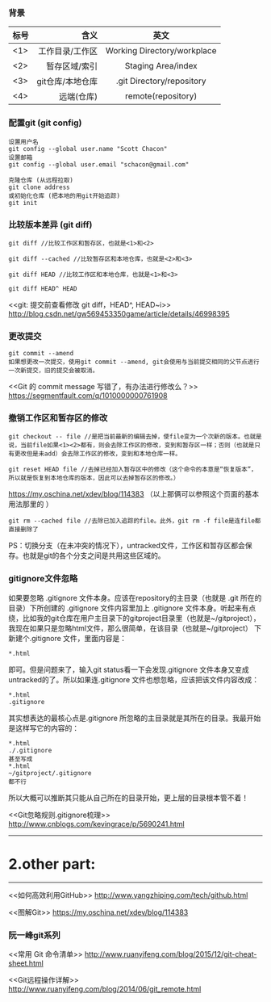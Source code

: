 
### 背景

|标号|含义|英文|
|:---|---:|:---:|
|<1>|工作目录/工作区  | Working Directory/workplace | 
|<2>|暂存区域/索引    | Staging Area/index |
|<3>|git仓库/本地仓库 | .git Directory/repository |
|<4>|远端(仓库)|remote(repository)|

### 配置git (git config)
```
设置用户名
git config --global user.name "Scott Chacon"
设置邮箱
git config --global user.email "schacon@gmail.com"
```

```
克隆仓库 (从远程拉取)
git clone address
或初始化仓库 (把本地的用git开始追踪)
git init
```


### 比较版本差异 (git diff)
```
git diff //比较工作区和暂存区，也就是<1>和<2>

git diff --cached //比较暂存区和本地仓库，也就是<2>和<3>

git diff HEAD //比较工作区和本地仓库，也就是<1>和<3>

git diff HEAD^ HEAD
```

<<git: 提交前查看修改 git diff，HEAD^, HEAD~i>>
http://blog.csdn.net/gw569453350game/article/details/46998395



### 更改提交
```
git commit --amend
如果想更改一次提交，使用git commit --amend, git会使用与当前提交相同的父节点进行一次新提交，旧的提交会被取消。
```

<<Git 的 commit message 写错了，有办法进行修改么？>>
https://segmentfault.com/q/1010000000761908



### 撤销工作区和暂存区的修改
```
git checkout -- file //是把当前最新的编辑去掉，使file变为一个次新的版本。也就是说，当前file如果<1><2>都有，则会去除工作区的修改，变到和暂存区一样；否则（也就是只有更改但是未add）会去除工作区的修改，变到和本地仓库一样。
```
```
git reset HEAD file //去掉已经加入暂存区中的修改（这个命令的本意是“恢复版本”，所以就是恢复到本地仓库的版本，因此可以去掉暂存区的修改。）
```

https://my.oschina.net/xdev/blog/114383 （以上那俩可以参照这个页面的基本用法那里的 ）

```
git rm --cached file //去除已加入追踪的file。此外，git rm -f file是连file都直接删除了
```

PS：切换分支（在未冲突的情况下），untracked文件，工作区和暂存区都会保存。也就是git的各个分支之间是共用这些区域的。



### gitignore文件忽略

如果要忽略 .gitignore 文件本身。应该在repository的主目录（也就是 .git 所在的目录）下所创建的 .gitignore 文件内容里加上 .gitignore 文件本身。听起来有点绕，比如我的git仓库在用户主目录下的gitproject目录里（也就是~/gitproject），我现在如果只是忽略html文件，那么很简单，在该目录（也就是~/gitproject） 下新建个.gitignore 文件，里面内容是：
```
*.html
```
即可。但是问题来了，输入git status看一下会发现.gitignore 文件本身又变成untracked的了。所以如果连.gitignore 文件也想忽略，应该把该文件内容改成：
```
*.html
.gitignore 
```
 其实想表达的最核心点是.gitignore  所忽略的主目录就是其所在的目录。我最开始是这样写它的内容的：
 ```
*.html
./.gitignore
甚至写成
*.html
~/gitproject/.gitignore
都不行
```
所以大概可以推断其只能从自己所在的目录开始，更上层的目录根本管不着！

<<Git忽略规则.gitignore梳理>>
http://www.cnblogs.com/kevingrace/p/5690241.html


----------------------------------------------------------------------------------------------------
# 2.other part:
----------------------------------------------------------------------------------------------------

<<如何高效利用GitHub>> 
http://www.yangzhiping.com/tech/github.html

<<图解Git>>
https://my.oschina.net/xdev/blog/114383

### 阮一峰git系列

<<常用 Git 命令清单>>
http://www.ruanyifeng.com/blog/2015/12/git-cheat-sheet.html

<<Git远程操作详解>>
http://www.ruanyifeng.com/blog/2014/06/git_remote.html
